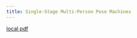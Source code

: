 ```yaml
---
title: Single-Stage Multi-Person Pose Machines
---
```


[local pdf](../../../pdfs/Single-Stage%20Multi-Person%20Pose%20Machines.pdf)
